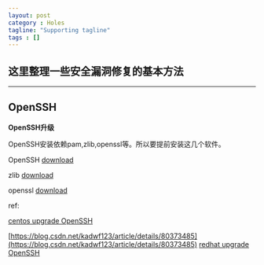 ```yaml
---
layout: post
category : Holes
tagline: "Supporting tagline"
tags : []
---
```

这里整理一些安全漏洞修复的基本方法
---
<!--more-->
---

## OpenSSH

**OpenSSH升级**

OpenSSH安装依赖pam,zlib,openssl等。所以要提前安装这几个软件。

OpenSSH [download](http://ftp.spline.de/pub/OpenBSD/OpenSSH/portable/)

zlib [download](http://www.zlib.net/)

openssl [download](https://www.openssl.org/source/)

ref:

[centos upgrade OpenSSH](http://www.iyunv.com/thread-236685-1-1.html)

[https://blog.csdn.net/kadwf123/article/details/80373485](https://blog.csdn.net/kadwf123/article/details/80373485)
[redhat upgrade OpenSSH](http://www.iyunv.com/thread-236685-1-1.html)
